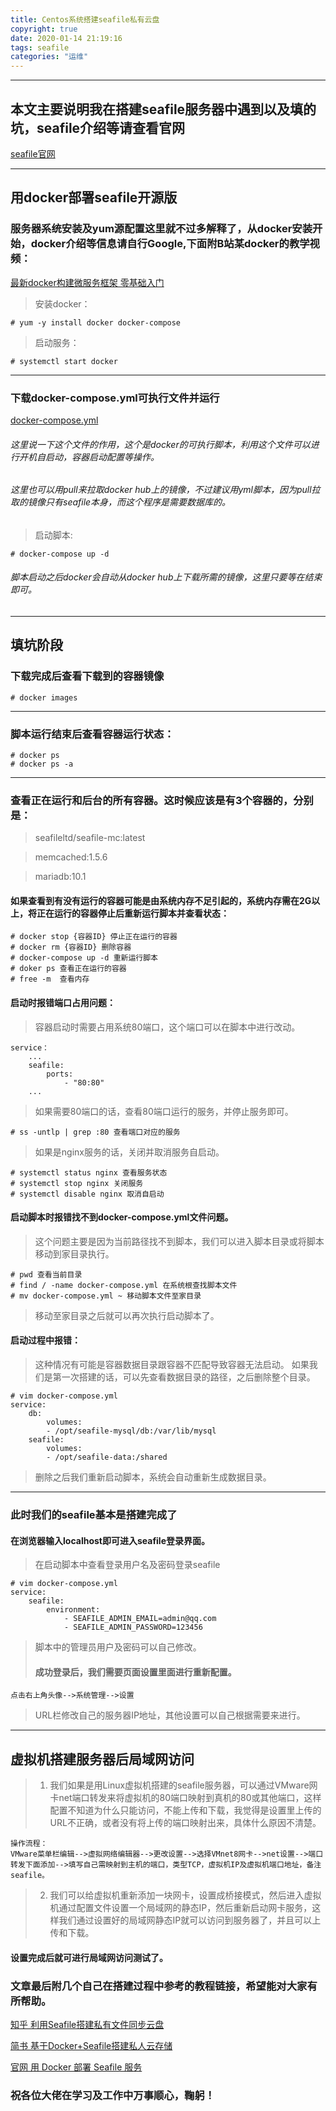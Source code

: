 ```yaml
---
title: Centos系统搭建seafile私有云盘
copyright: true
date: 2020-01-14 21:19:16
tags: seafile
categories: "运维"
---
```


------
## 本文主要说明我在搭建seafile服务器中遇到以及填的坑，seafile介绍等请查看官网
[seafile官网](https://cloud.seafile.com/published/seafile-manual-cn/home.md)

------
<!-- more -->


## 用docker部署seafile开源版
### 服务器系统安装及yum源配置这里就不过多解释了，从docker安装开始，docker介绍等信息请自行Google,下面附B站某docker的教学视频：
[最新docker构建微服务框架 零基础入门](https://www.bilibili.com/video/av23053656?p=1)

> 安装docker：

```
# yum -y install docker docker-compose
```
> 启动服务：

```
# systemctl start docker
```
-----
###  下载docker-compose.yml可执行文件并运行


[docker-compose.yml](https://docs.seafile.com/d/cb1d3f97106847abbf31/files/?p=/docker/docker-compose.yml)

###### 这里说一下这个文件的作用，这个是docker的可执行脚本，利用这个文件可以进行开机自启动，容器启动配置等操作。
###### 这里也可以用pull来拉取docker hub上的镜像，不过建议用yml脚本，因为pull拉取的镜像只有seafile本身，而这个程序是需要数据库的。

> 启动脚本:

```
# docker-compose up -d
```
###### 脚本启动之后docker会自动从docker hub上下载所需的镜像，这里只要等在结束即可。
-----
## 填坑阶段
###  下载完成后查看下载到的容器镜像

```
# docker images
```
-----
###  脚本运行结束后查看容器运行状态：

```
# docker ps 
# docker ps -a
```
-----
###  查看正在运行和后台的所有容器。这时候应该是有3个容器的，分别是：

> seafileltd/seafile-mc:latest

> memcached:1.5.6

> mariadb:10.1

####  如果查看到有没有运行的容器可能是由系统内存不足引起的，系统内存需在2G以上，将正在运行的容器停止后重新运行脚本并查看状态：

```
# docker stop {容器ID} 停止正在运行的容器
# docker rm {容器ID} 删除容器
# docker-compose up -d 重新运行脚本
# doker ps 查看正在运行的容器
# free -m  查看内存
```
####  启动时报错端口占用问题：

> 容器启动时需要占用系统80端口，这个端口可以在脚本中进行改动。

```
service：
    ...
    seafile:
        ports:
            - "80:80"
    ...
```
> 如果需要80端口的话，查看80端口运行的服务，并停止服务即可。

```
# ss -untlp | grep :80 查看端口对应的服务
```
> 如果是nginx服务的话，关闭并取消服务自启动。

```
# systemctl status nginx 查看服务状态
# systemctl stop nginx 关闭服务
# systemctl disable nginx 取消自启动
```
####  启动脚本时报错找不到docker-compose.yml文件问题。
> 这个问题主要是因为当前路径找不到脚本，我们可以进入脚本目录或将脚本移动到家目录执行。

```
# pwd 查看当前目录
# find / -name docker-compose.yml 在系统根查找脚本文件
# mv docker-compose.yml ~ 移动脚本文件至家目录
```
> 移动至家目录之后就可以再次执行启动脚本了。
####  启动过程中报错：
> 这种情况有可能是容器数据目录跟容器不匹配导致容器无法启动。
> 如果我们是第一次搭建的话，可以先查看数据目录的路径，之后删除整个目录。

```
# vim docker-compose.yml
service:
    db:
        volumes:
        - /opt/seafile-mysql/db:/var/lib/mysql
    seafile:
        volumes:
        - /opt/seafile-data:/shared
```
> 删除之后我们重新启动脚本，系统会自动重新生成数据目录。

-----
### 此时我们的seafile基本是搭建完成了

####  在浏览器输入localhost即可进入seafile登录界面。

> 在启动脚本中查看登录用户名及密码登录seafile

```
# vim docker-compose.yml
service:
    seafile:
        environment:
            - SEAFILE_ADMIN_EMAIL=admin@qq.com
            - SEAFILE_ADMIN_PASSWORD=123456
```
> 脚本中的管理员用户及密码可以自己修改。
>
> ####  成功登录后，我们需要页面设置里面进行重新配置。

```
点击右上角头像-->系统管理-->设置
```
> URL栏修改自己的服务器IP地址，其他设置可以自己根据需要来进行。

------

## 虚拟机搭建服务器后局域网访问
> 1. 我们如果是用Linux虚拟机搭建的seafile服务器，可以通过VMware网卡net端口转发来将虚拟机的80端口映射到真机的80或其他端口，这样配置不知道为什么只能访问，不能上传和下载，我觉得是设置里上传的URL不正确，或者没有将上传的端口映射出来，具体什么原因不清楚。

```
操作流程：
VMware菜单栏编辑-->虚拟网络编辑器-->更改设置-->选择VMnet8网卡-->net设置-->端口转发下面添加-->填写自己需映射到主机的端口，类型TCP，虚拟机IP及虚拟机端口地址，备注seafile。
```

> 2. 我们可以给虚拟机重新添加一块网卡，设置成桥接模式，然后进入虚拟机通过配置文件设置一个局域网的静态IP，然后重新启动网卡服务，这样我们通过设置好的局域网静态IP就可以访问到服务器了，并且可以上传和下载。

####  设置完成后就可进行局域网访问测试了。

### 文章最后附几个自己在搭建过程中参考的教程链接，希望能对大家有所帮助。

[知乎 利用Seafile搭建私有文件同步云盘](https://zhuanlan.zhihu.com/p/55655106)

[简书 基于Docker+Seafile搭建私人云存储](https://www.jianshu.com/p/35762b77950f)

[官网 用 Docker 部署 Seafile 服务](https://cloud.seafile.com/published/seafile-manual-cn/docker/%E7%94%A8Docker%E9%83%A8%E7%BD%B2Seafile.md)

### 祝各位大佬在学习及工作中万事顺心，鞠躬！